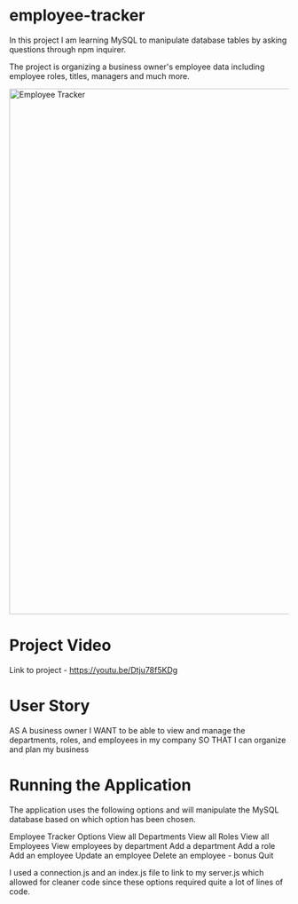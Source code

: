 # employee-tracker

In this project I am learning MySQL to manipulate database tables by asking questions through npm inquirer.

The project is organizing a business owner's employee data including employee roles, titles, managers and much more.

<img width="947" alt="Employee Tracker" src="https://user-images.githubusercontent.com/75404915/111231370-5f9b2300-85a6-11eb-87d8-05bd4cca80e5.PNG">

# Project Video
Link to project - https://youtu.be/Dtju78f5KDg

# User Story

AS A business owner
I WANT to be able to view and manage the departments, roles, and employees in my company
SO THAT I can organize and plan my business

# Running the Application
The application uses the following options and will manipulate the MySQL database based on which option has been chosen.

Employee Tracker Options
View all Departments
View all Roles
View all Employees
View employees by department
Add a department
Add a role
Add an employee
Update an employee
Delete an employee - bonus
Quit

I used a connection.js and an index.js file to link to my server.js which allowed for cleaner code since these options required quite a lot of lines of code.
